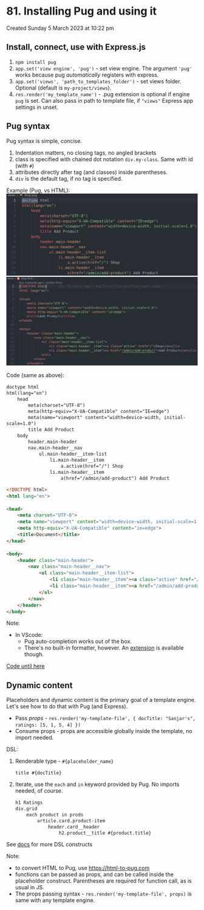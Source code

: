 # 81. Installing Pug and using it
Created Sunday 5 March 2023 at 10:22 pm

## Install, connect, use with Express.js
1. `npm install pug`
2. `app.set('view engine', 'pug')` - set view engine. The argument `'pug'` works because pug *automatically* registers with express.
3. `app.set('views', 'path_to_templates_folder')` - set views folder. Optional (default is `my-project/views`).
4. `res.render('my_template_name')` - .pug extension is optional if engine `pug` is set. Can also pass in path to template file, if `"views"` Express app settings in unset.


## Pug syntax
Pug syntax is simple, concise.
1. Indentation matters, no closing tags, no angled brackets
2. class is specified with chained dot notation `div.my-class`. Same with id (with `#`)
3. attributes directly after tag (and classes) inside parentheses.
4. `div` is the default tag, if no tag is specified.

Example (Pug, vs HTML):
![](../../../../assets/Pasted%20image%2020230305233623.png)
![](../../../../assets/Pasted%20image%2020230305233513.png)

Code (same as above):
```pug
doctype html
html(lang="en")
    head
        meta(charset="UTF-8")
        meta(http-equiv="X-UA-Compatible" content="IE=edge")
        meta(name="viewport" content="width=device-width, initial-scale=1.0")
        title Add Product
    body
        header.main-header
        nav.main-header__nav
            ul.main-header__item-list
                li.main-header__item
                    a.active(href="/") Shop
                li.main-header__item
                    a(href="/admin/add-product") Add Product
```
```html
<!DOCTYPE html>
<html lang="en">

<head>
    <meta charset="UTF-8">
    <meta name="viewport" content="width=device-width, initial-scale=1.0">
    <meta http-equiv="X-UA-Compatible" content="ie=edge">
    <title>Document</title>
</head>

<body>
    <header class="main-header">
        <nav class="main-header__nav">
            <ul class="main-header__item-list">
                <li class="main-header__item"><a class="active" href="/">Shop</a></li>
                <li class="main-header__item"><a href="/admin/add-product">Add Product</a></li>
            </ul>
        </nav>
    </header>
</body>
```

Note: 
- In VScode:
	- Pug auto-completion works out of the box. 
	- There's no built-in formatter, however. An [extension](https://marketplace.visualstudio.com/items?itemName=ducfilan.pug-formatter) is available though.

[Code until here](https://github.com/exemplar-codes/templating-engines-w-express-js/commit/2ec3459c867b46cb703b5daf2b0d4f6c8f8013dc)

## Dynamic content
Placeholders and dynamic content is the primary goal of a template engine. Let's see how to do that with Pug (and Express).

- Pass *props* - `res.render('my-template-file', { docTitle: "Sanjar's", ratings: [5, 1, 5, 4] })`
- Consume props - props are accessible globally inside the template, no import needed.

DSL:
1. Renderable type - `#{placeholder_name}`
	```pug
	title #{docTitle}
	```
2. Iterate, use the `each` and `in` keyword provided by Pug. No imports needed, of course.
	```pug
	h1 Ratings
	div.grid
	    each product in prods
	        article.card.product-item
	            header.card__header
	                h2.product__title #{product.title}
	```

See [docs](https://pugjs.org/api/getting-started.html) for more DSL constructs

Note:
- to convert HTML to Pug, use https://html-to-pug.com
- functions can be passed as props, and can be called inside the placeholder construct. Parentheses are required for function call, as is usual in JS.
- The props passing syntax - `res.render('my-template-file', props)` is same with any template engine.